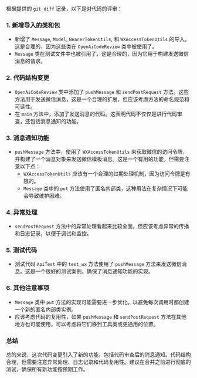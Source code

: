 根据提供的 `git diff` 记录，以下是对代码的评审：

### 1. 新增导入的类和包
- 新增了 `Message`, `Model`, `BearerTokenUtils`, 和 `WXAccessTokenUtils` 的导入。这是合理的，因为这些类在 `OpenAiCodeReview` 类中被使用了。
- `Message` 类在测试文件中也被引用了，这是合理的，因为它用于构建发送微信消息的请求。

### 2. 代码结构变更
- `OpenAiCodeReview` 类中添加了 `pushMessage` 和 `sendPostRequest` 方法。这些方法用于发送微信消息，这是一个合理的扩展，但应该考虑方法的命名规范和可读性。
- 在 `main` 方法中，添加了发送消息的代码。这表明代码不仅仅是进行代码审查，还包括消息通知的功能。

### 3. 消息通知功能
- `pushMessage` 方法中，使用了 `WXAccessTokenUtils` 来获取微信的访问令牌，并构建了一个消息对象来发送微信模板消息。这是一个有用的功能，但需要注意以下点：
  - `WXAccessTokenUtils` 应该有一个合理的过期处理机制，因为访问令牌是有限的。
  - `Message` 类中的 `put` 方法使用了匿名内部类，这种用法在复杂情况下可能会导致维护困难。

### 4. 异常处理
- `sendPostRequest` 方法中的异常处理看起来比较全面，但应该考虑异常的传播和日志记录，以便于调试和监控。

### 5. 测试代码
- 测试代码 `ApiTest` 中的 `test_wx` 方法使用了 `pushMessage` 方法来发送微信消息。这是一个很好的测试案例，确保了消息通知功能的实现。

### 6. 其他注意事项
- `Message` 类中 `put` 方法的实现可能需要进一步优化，以避免每次调用时都创建一个新的匿名内部类实例。
- 应该考虑代码的复用性，如果 `pushMessage` 和 `sendPostRequest` 方法在其他地方也可能使用，可以考虑将它们移到工具类或更通用的位置。

### 总结
总的来说，这次代码变更引入了新的功能，包括代码审查后的消息通知。代码结构合理，但需要注意异常处理、日志记录和代码复用性。建议在合并之前进行彻底的测试，确保所有新功能按预期工作。